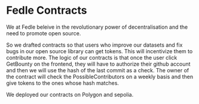 # Fedle Contracts


We at Fedle beleive in the revolutionary power of decentralisation and the need to promote open source. 

So we drafted contracts so that users who improve our datasets and fix bugs in our open source library can get tokens. This will incentivize them to contribute more. The logic of our contracts is that once the user click GetBounty on the frontend, they will have to authorize their github account and then we will use the hash of the last commit as a check. The owner of the contract will check the PossibleContributors on a weekly basis and then give tokens to the ones whose hash matches. 

We deployed our contracts on Polygon and sepolia. 